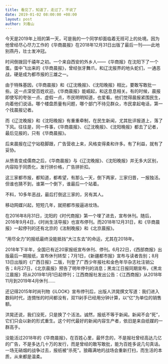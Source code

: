 ```yaml
---
title: 看见了，知道了，走过了，不说了
date: 2019-01-02 08:00:00 +08:00
layout: post
author: 刘看山
---
```


今天是2019年上班的第一天，可是我的一个同学却面临着无班可上的处境。因为他曾经尽心尽力工作的《华商晨报》在2018年12月31日出版了最后一刊——此地别燕丹，壮士发冲冠。

时间倒拨回千禧年之初。一个来自西安的外乡人——《华商报》在沈阳下了一个蛋。蛋中飞出来的《华商晨报》，曾经张牙舞爪，和辽沈报界的地头蛇们，一通恶战，硬是成为都市报的三雄之一。

由于特殊基因，《华商晨报》和《辽沈晚报》、《沈阳晚报》相比，要敢写敢批一些。这一点深受百姓欢迎。《华商晨报》能崛起，和这息息相关。有的时候，晨报即使写的夸张一点、虚假一点，市民明明知道，也爱看。他们觉得晨报紧围民生，向着他们说话。哪个楼盘质量有问题，哪个部门不待见群众，市民拿起电话，第一个找晨报记者。

而《辽沈晚报》和《沈阳晚报》有重重牵制，在民生新闻，尤其批评报道上，落了下风。往往是，同一件事，《华商晨报》、《辽沈晚报》、《沈阳晚报》都去了记者，最后见报的，只有《华商晨报》。

后来晨报在辽宁站稳脚跟，广告营收上来，风格变得柔和许多。有了利益，就有了妥协。

从愤青变成儒商之后，《华商晨报》与《辽沈晚报》、《沈阳晚报》并无多大区别，内容陷于同质化，发行拼价格，广告拼折扣。

这三家都市报，都知道，都希望，有那么一天，倒下两家，三家归晋，一报独活。但谁也猜不到，谁第一个倒下，谁最后一个站着。

不料，10多年恶战，最后打倒这三家的，另有其人。

移动网媒兴起，短短几年，就把都市报逼进坟场。

在2016年8月31日，沈阳的《时代商报》第一个埋了进去，宣布休刊。随后，2016年9月4日，《时尚生活导报》也宣布停刊。而2018年12月31日，和《华商晨报》一起停刊的还有北京的《法制晚报》和《北京晨报》。

“用尽全力”的报纸最终没能抵挡“大江东去”的命运，尤其在2018年。

2018年下半年，全国已有近20家报纸宣布休刊、停刊。6月22日，《西部商报》出版最后一期报纸，宣布休刊转型；7月1日，《新疆都市报》宣布与读者告别；8月13日出版的《广西日报》二版，刊登了广西少年报社和金色年华杂志社注销公告；8月27日，《北京晨报》预告了明年停刊的消息；黑龙江日报同期宣布，《黑龙江晨报》将从2019年1月1日起停刊；江西商报社发出公告：《江西商报》从2018年11月到2019年4月休刊……

还记得2015年时尚刊物《iLOOK》宣布停刊后，出版人洪晃撰文写道：我们进入数码时代，连惆怅的时间都没有，双11剁手已经用分钟计算，以“亿”为单位的销售额。

洪晃还说，我们没死，只是换了个活法。诚然，报纸不等于新闻。新闻不会“死”，它们只会以新的形式重生。这个时代最好的新闻内容生产者，依旧是来自纸媒的一群高手。

没能活过2018年的《华商晨报》，在百姓心里，最怀念的，不是报社曾经高达几亿的广告，不是多达几十万的发行，而是曾经的敢写敢批，能为百姓多说几句真话。一场无硝烟的战争过去，报纸被“杀死”。狼藉满地的战场会重新打扫，而生活的本质，从来都是温柔。